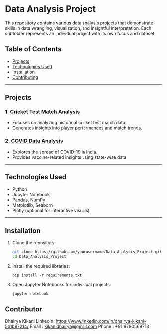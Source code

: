 # Data Analysis Project

This repository contains various data analysis projects that demonstrate skills in data wrangling, visualization, and insightful interpretation. Each subfolder represents an individual project with its own focus and dataset.

## Table of Contents
- [Projects](#projects)
- [Technologies Used](#technologies-used)
- [Installation](#installation)
- [Contributing](#contributing)

---

## Projects

### 1. [Cricket Test Match Analysis](Cricket_Test_Match_Analysis/README.md)
- Focuses on analyzing historical cricket test match data.
- Generates insights into player performances and match trends.

### 2. [COVID Data Analysis](COVID_Data_Analysis/README.md)
- Explores the spread of COVID-19 in India.
- Provides vaccine-related insights using state-wise data.

---

## Technologies Used
- Python
- Jupyter Notebook
- Pandas, NumPy
- Matplotlib, Seaborn
- Plotly (optional for interactive visuals)

---

## Installation
1. Clone the repository:
   ```bash
   git clone https://github.com/yourusername/Data_Analysis_Project.git
   cd Data_Analysis_Project
   
2. Install the required libraries:

       pip install -r requirements.txt

3. Open Jupyter Notebooks for individual projects:

       jupyter notebook

## Contributor

Dhairya Kikani
LinkedIn: https://www.linkedin.com/in/dhairya-kikani-5b1b97214/
Email : kikanidhairya@gmail.com
Phone : +91 8780569713


